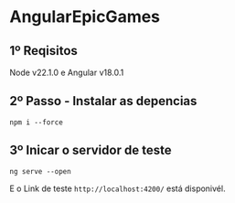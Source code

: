 # AngularEpicGames

## 1º Reqisitos

Node v22.1.0 e Angular v18.0.1

## 2º Passo - Instalar as depencias

`npm i --force`

## 3º Inicar o servidor de teste

`ng serve --open`

E o Link de teste `http://localhost:4200/` está disponivél.


